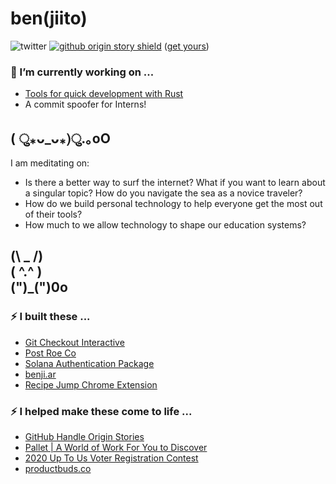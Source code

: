 
<h1> ben(jiito) </h1> 


![twitter](https://img.shields.io/twitter/follow/beeejar) [![github origin story shield](https://img.shields.io/badge/github-handle%20origin%20story-ff69b4)](https://github.com/jsjoeio/handle-origin-stories/blob/main/stories/jiito.md) ([get yours](https://github.com/jsjoeio/handle-origin-stories/tree/b2d770b7f451c0f3a7fd862f322b231577531aca))




### 🔭 I’m currently working on ...
<ul id="projects" styles="display:inline; text-decoration:none">
  <li><a href="https://github.com/jiito/git-checkout-interactive-rust">Tools for quick development with Rust</a></li>
  <li>A commit spoofer for Interns!</li>
</ul>

## ( ु⁎ᴗ_ᴗ⁎)ु.｡oO

I am meditating on:
* Is there a better way to surf the internet? What if you want to learn about a singular topic? How do you navigate the sea as a novice traveler?
* How do we build personal technology to help everyone get the most out of their tools?
* How much to we allow technology to shape our education systems? 

<h2> (\ _ /)<br/>
( ^.^ )<br/>
(")_(")0o </h2>

### ⚡️ I built these ...
<ul id="projects" styles="display:inline; text-decoration:none">
<li><a href="https://crates.io/crates/gci">Git Checkout Interactive</a></li>
  <li><a href="https://postroe.co">Post Roe Co</a></li>
  <li><a href="https://github.com/Crossmint/solana-auth">Solana Authentication Package</a></li>
  <li><a href="https://benji.ar">benji.ar</a></li>
  <li><a href="https://github.com/benjamin-allanrahill/recipe-jump">Recipe Jump Chrome Extension</a></li>
</ul>

### ⚡️ I helped make these come to life ...
<ul id="projects" styles="display:inline; text-decoration:none">
  <li><a href="https://github.com/jsjoeio/handle-origin-stories">GitHub Handle Origin Stories</a></li>

  
  <li><a href="https://pallet.xyz">Pallet | A World of Work For You to Discover</a></li>
  <li><a href="https://2020upto.us">2020 Up To Us Voter Registration Contest</a></li>
  <li><a href="https://productbuds.co">productbuds.co</a></li>
</ul>
